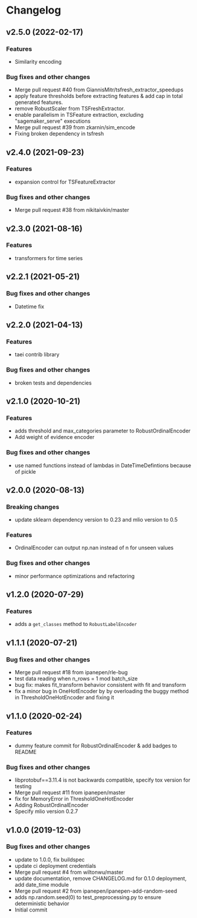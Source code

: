 # Changelog

## v2.5.0 (2022-02-17)

### Features

 * Similarity encoding

### Bug fixes and other changes

 * Merge pull request #40 from GiannisMitr/tsfresh_extractor_speedups
 * apply feature thresholds before extracting features & add cap in total generated features.
 * remove RobustScaler from TSFreshExtractor.
 * enable parallelism in TSFeature extraction, excluding "sagemaker_serve" executions
 * Merge pull request #39 from zkarnin/sim_encode
 * Fixing broken dependency in tsfresh

## v2.4.0 (2021-09-23)

### Features

 * expansion control for TSFeatureExtractor

### Bug fixes and other changes

 * Merge pull request #38 from nikitaivkin/master

## v2.3.0 (2021-08-16)

### Features

 * transformers for time series

## v2.2.1 (2021-05-21)

### Bug fixes and other changes

 * Datetime fix

## v2.2.0 (2021-04-13)

### Features

 * taei contrib library

### Bug fixes and other changes

 * broken tests and dependencies

## v2.1.0 (2020-10-21)

### Features

 * adds threshold and max_categories parameter to RobustOrdinalEncoder
 * Add weight of evidence encoder

### Bug fixes and other changes

 * use named functions instead of lambdas in DateTimeDefintions because of pickle

## v2.0.0 (2020-08-13)

### Breaking changes

 * update sklearn dependency version to 0.23 and mlio version to 0.5

### Features

 * OrdinalEncoder can output np.nan instead of n for unseen values

### Bug fixes and other changes

 * minor performance optimizations and refactoring

## v1.2.0 (2020-07-29)

### Features

 * adds a `get_classes` method to `RobustLabelEncoder`

## v1.1.1 (2020-07-21)

### Bug fixes and other changes

 * Merge pull request #18 from ipanepen/rle-bug
 * test data reading when n_rows = 1 mod batch_size
 * bug fix: makes fit_transform behavior consistent with fit and transform
 * fix a minor bug in OneHotEncoder by by overloading the buggy method in ThresholdOneHotEncoder and fixing it

## v1.1.0 (2020-02-24)

### Features

 * dummy feature commit for RobustOrdinalEncoder & add badges to README

### Bug fixes and other changes

 * libprotobuf==3.11.4 is not backwards compatible, specify tox version for testing
 * Merge pull request #11 from ipanepen/master
 * fix for MemoryError in ThresholdOneHotEncoder
 * Adding RobustOrdinalEncoder
 * Specify mlio version 0.2.7

## v1.0.0 (2019-12-03)

### Bug fixes and other changes

 * update to 1.0.0, fix buildspec
 * update ci deployment credentials
 * Merge pull request #4 from wiltonwu/master
 * update documentation, remove CHANGELOG.md for 0.1.0 deployment, add date_time module
 * Merge pull request #2 from ipanepen/ipanepen-add-random-seed
 * adds np.random.seed(0) to test_preprocessing.py to ensure deterministic behavior
 * Initial commit
